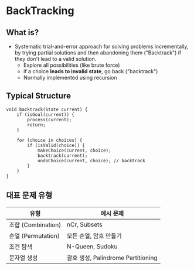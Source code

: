 BackTracking
=
## What is?
- Systematic trial-and-error approach for solving problems incrementally, by trying partial solutions and then abandoning them ("Backtrack") if they don't lead to a valid solution.
    - Explore all possibilities (like brute force)
    - if a choice **leads to invalid state**, go back ("backtrack")
    - Normally implemented using recursion

## Typical Structure
    void backtrack(State current) {
        if (isGoal(current)) {
            process(current);
            return;
        }

        for (choice in choices) {
            if (isValid(choice)) {
                makeChoice(current, choice);
                backtrack(current);
                undoChoice(current, choice); // backtrack
            }
        }
    }

## 대표 문제 유형
| 유형               | 예시 문제                          |
| ---------------- | ------------------------------ |
| 조합 (Combination) | nCr, Subsets                   |
| 순열 (Permutation) | 모든 순열, 암호 만들기                  |
| 조건 탐색            | N-Queen, Sudoku                |
| 문자열 생성           | 괄호 생성, Palindrome Partitioning |


